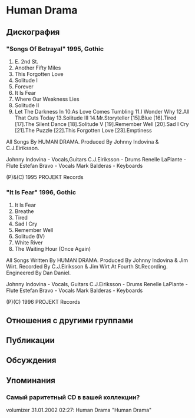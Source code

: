 # Human Drama



## Дискография

### "Songs Of Betrayal" 1995, Gothic

1.  E. 2nd St.
2.  Another Fifty Miles
3.  This Forgotten Love
4.  Solitude I
5.  Forever
6.  It Is Fear
7.  Where Our Weakness Lies
8.  Solitude II
9.  Let The Darkness In
10.As Love Comes Tumbling
11.I Wonder Why
12.All That Cuts Today
13.Solitude III
14.Mr.Storyteller
[15].Blue
[16].Tired
[17].The Silent Dance
[18].Solitude V
[19].Remember Well
[20].Sad I Cry
[21].The Puzzle
[22].This Forgotten Love
[23].Emptiness

All Songs By HUMAN DRAMA.
Produced By Johnny Indovina & C.J.Eiriksson.

Johnny Indovina - Vocals,Guitars
C.J.Eiriksson - Drums
Renelle LaPlante - Flute
Estefan Bravo - Vocals
Mark Balderas - Keyboards

(P)&(C) 1995 PROJEKT Records

### "It Is Fear" 1996, Gothic

1. It Is Fear
2. Breathe
3. Tired
4. Sad I Cry
5. Remember Well
6. Solitude (IV)
7. White River
8. The Waiting Hour (Once Again)

All Songs Written By HUMAN DRAMA.
Produced By Johnny Indovina & Jim Wirt.
Recorded By C.J.Eiriksson & Jim Wirt At Fourth St.Recording.
Engineered By Dan Daniel.

Johnny Indovina - Vocals, Guitars
C.J.Eiriksson - Drums
Renelle LaPlante - Flute
Estefan Bravo - Vocals
Mark Balderas - Keyboards

(P)(C) 1996 PROJEKT Records


## Отношения с другими группами


## Публикации


## Обсуждения


## Упоминания

### Самый раритетный CD в вашей коллекции?

volumizer 31.01.2002 02:27:
Human Drama "Human Drama"

